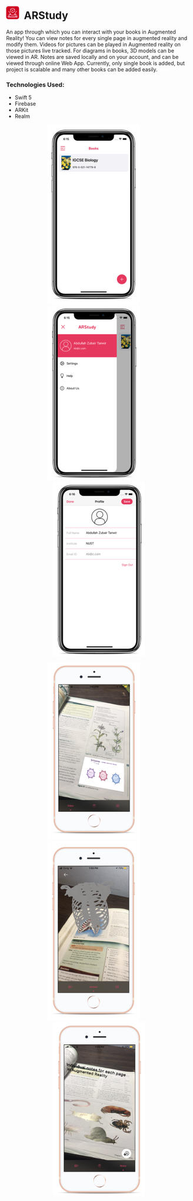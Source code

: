 # <img src="mockup/appicon.png" width="35">&nbsp;&nbsp;ARStudy

An app through which you can interact with your books in Augmented Reality! You can view notes for every single page in augmented reality and modify them. Videos for pictures can be played in Augmented reality on those pictures live tracked. For diagrams in books, 3D models can be viewed in AR. Notes are saved locally and on your account, and can be viewed through online Web App. Currently, only single book is added, but project is scalable and many other books can be added easily.

### Technologies Used: ###
* Swift 5
* Firebase
* ARKit 
* Realm

<p align="center">
<img src="mockup/main.png" width="250">&nbsp;&nbsp;&nbsp;&nbsp;&nbsp;&nbsp;&nbsp;<img src="mockup/side-menu.png" width="250" >&nbsp;&nbsp;&nbsp;&nbsp;&nbsp;&nbsp;&nbsp;<img src="mockup/profile.png" width="250">
</p>

<p align="center">
<img src="mockup/video.png" width="250" >&nbsp;&nbsp;&nbsp;&nbsp;&nbsp;&nbsp;&nbsp;<img src="mockup/model.png" width="250">&nbsp;&nbsp;&nbsp;&nbsp;&nbsp;&nbsp;&nbsp;<img src="mockup/notes.png" width="250" >
</p>
